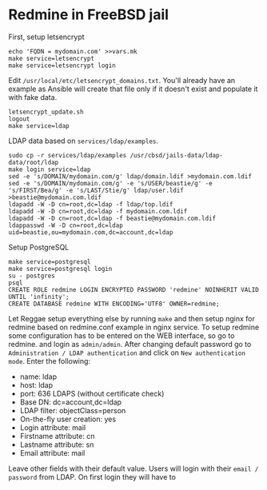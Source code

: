 # Redmine in FreeBSD jail

First, setup letsencrypt

```
echo 'FQDN = mydomain.com' >>vars.mk
make service=letsencrypt
make service=letsencrypt login
```

Edit `/usr/local/etc/letsencrypt_domains.txt`. You'll already have an example as
Ansible will create that file only if it doesn't exist and populate it with
fake data.

```
letsencrypt_update.sh
logout
make service=ldap
```

LDAP data based on `services/ldap/examples`.

```
sudo cp -r services/ldap/examples /usr/cbsd/jails-data/ldap-data/root/ldap
make login service=ldap
sed -e 's/DOMAIN/mydomain.com/g' ldap/domain.ldif >mydomain.com.ldif
sed -e 's/DOMAIN/mydomain.com/g' -e 's/USER/beastie/g' -e 's/FIRST/Bea/g' -e 's/LAST/Stie/g' ldap/user.ldif >beastie@mydomain.com.ldif
ldapadd -W -D cn=root,dc=ldap -f ldap/top.ldif
ldapadd -W -D cn=root,dc=ldap -f mydomain.com.ldif
ldapadd -W -D cn=root,dc=ldap -f beastie@mydomain.com.ldif
ldappasswd -W -D cn=root,dc=ldap uid=beastie,ou=mydomain.com,dc=account,dc=ldap
```

Setup PostgreSQL

```
make service=postgresql
make service=postgresql login
su - postgres
psql
CREATE ROLE redmine LOGIN ENCRYPTED PASSWORD 'redmine' NOINHERIT VALID UNTIL 'infinity';
CREATE DATABASE redmine WITH ENCODING='UTF8' OWNER=redmine;
```

Let Reggae setup everything else by running `make` and then setup nginx for
redmine based on redmine.conf example in nginx service. To setup redmine some
configuration has to be entered on the WEB interface, so go to redmine.<domain>
and login as `admin/admin`. After changing default password go to
`Administration / LDAP authentication` and click on `New authentication mode`.
Enter the following:

- name: ldap
- host: ldap
- port: 636 LDAPS (without certificate check)
- Base DN: dc=account,dc=ldap
- LDAP filter: objectClass=person
- On-the-fly user creation: yes
- Login attribute: mail
- Firstname attribute: cn
- Lastname attribute: sn
- Email attribute: mail

Leave other fields with their default value. Users will login with their
`email / password` from LDAP. On first login they will have to
